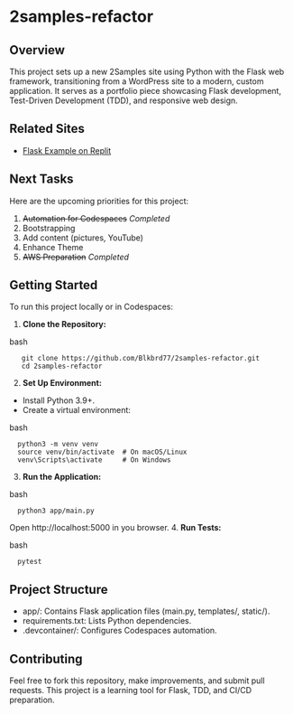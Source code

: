 # 2samples-refactor

## Overview
This project sets up a new 2Samples site using Python with the Flask web framework, transitioning from a WordPress site to a modern, custom application. It serves as a portfolio piece showcasing Flask development, Test-Driven Development (TDD), and responsive web design.

## Related Sites
- [Flask Example on Replit](https://replit.com/)

## Next Tasks
Here are the upcoming priorities for this project:

1. ~~Automation for Codespaces~~ *Completed*
2. Bootstrapping
3. Add content (pictures, YouTube)
4. Enhance Theme
5. ~~AWS Preparation~~ *Completed*  

## Getting Started
To run this project locally or in Codespaces:

1. **Clone the Repository:**

  bash
```
   git clone https://github.com/Blkbrd77/2samples-refactor.git
   cd 2samples-refactor
```
2. **Set Up Environment:**
  - Install Python 3.9+.
  - Create a virtual environment:
 
  bash 
```
  python3 -m venv venv
  source venv/bin/activate  # On macOS/Linux
  venv\Scripts\activate     # On Windows
```
3. **Run the Application:**

  bash
```
  python3 app/main.py
```
Open http://localhost:5000 in you browser.
4. **Run Tests:**  

bash
```
  pytest
```
## Project Structure

  - app/: Contains Flask application files (main.py, templates/, static/).
  - requirements.txt: Lists Python dependencies.
  - .devcontainer/: Configures Codespaces automation.

## Contributing

Feel free to fork this repository, make improvements, and submit pull requests. This project is a learning tool for Flask, TDD, and CI/CD preparation.


